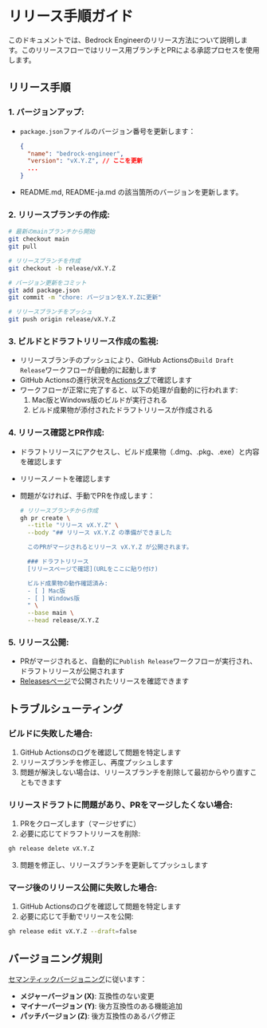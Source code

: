 # リリース手順ガイド

このドキュメントでは、Bedrock Engineerのリリース方法について説明します。このリリースフローではリリース用ブランチとPRによる承認プロセスを使用します。

## リリース手順

### 1. **バージョンアップ**:

- `package.json`ファイルのバージョン番号を更新します：

  ```json
  {
    "name": "bedrock-engineer",
    "version": "vX.Y.Z", // ここを更新
    ...
  }
  ```

- README.md, README-ja.md の該当箇所のバージョンを更新します。

### 2. **リリースブランチの作成**:

```bash
# 最新のmainブランチから開始
git checkout main
git pull

# リリースブランチを作成
git checkout -b release/vX.Y.Z

# バージョン更新をコミット
git add package.json
git commit -m "chore: バージョンをX.Y.Zに更新"

# リリースブランチをプッシュ
git push origin release/vX.Y.Z
```

### 3. **ビルドとドラフトリリース作成の監視**:

- リリースブランチのプッシュにより、GitHub Actionsの`Build Draft Release`ワークフローが自動的に起動します
- GitHub Actionsの進行状況を[Actionsタブ](https://github.com/aws-samples/bedrock-engineer/actions)で確認します
- ワークフローが正常に完了すると、以下の処理が自動的に行われます:
  1. Mac版とWindows版のビルドが実行される
  2. ビルド成果物が添付されたドラフトリリースが作成される

### 4. **リリース確認とPR作成**:

- ドラフトリリースにアクセスし、ビルド成果物（.dmg、.pkg、.exe）と内容を確認します
- リリースノートを確認します
- 問題がなければ、手動でPRを作成します：

  ```bash
  # リリースブランチから作成
  gh pr create \
    --title "リリース vX.Y.Z" \
    --body "## リリース vX.Y.Z の準備ができました

    このPRがマージされるとリリース vX.Y.Z が公開されます。

    ### ドラフトリリース
    [リリースページで確認](URLをここに貼り付け)

    ビルド成果物の動作確認済み:
    - [ ] Mac版
    - [ ] Windows版
    " \
    --base main \
    --head release/X.Y.Z
  ```

### 5. **リリース公開**:

- PRがマージされると、自動的に`Publish Release`ワークフローが実行され、ドラフトリリースが公開されます
- [Releasesページ](https://github.com/aws-samples/bedrock-engineer/releases)で公開されたリリースを確認できます

## トラブルシューティング

### ビルドに失敗した場合:

1. GitHub Actionsのログを確認して問題を特定します
2. リリースブランチを修正し、再度プッシュします
3. 問題が解決しない場合は、リリースブランチを削除して最初からやり直すこともできます

### リリースドラフトに問題があり、PRをマージしたくない場合:

1. PRをクローズします（マージせずに）
2. 必要に応じてドラフトリリースを削除:

```bash
gh release delete vX.Y.Z
```

3. 問題を修正し、リリースブランチを更新してプッシュします

### マージ後のリリース公開に失敗した場合:

1. GitHub Actionsのログを確認して問題を特定します
2. 必要に応じて手動でリリースを公開:

```bash
gh release edit vX.Y.Z --draft=false
```

## バージョニング規則

[セマンティックバージョニング](https://semver.org/lang/ja/)に従います：

- **メジャーバージョン (X)**: 互換性のない変更
- **マイナーバージョン (Y)**: 後方互換性のある機能追加
- **パッチバージョン (Z)**: 後方互換性のあるバグ修正
